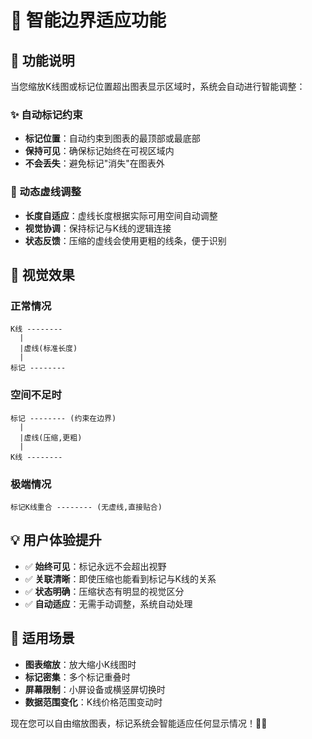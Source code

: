 # 📏 智能边界适应功能

## 🎯 功能说明

当您缩放K线图或标记位置超出图表显示区域时，系统会自动进行智能调整：

### ✨ 自动标记约束
- **标记位置**：自动约束到图表的最顶部或最底部
- **保持可见**：确保标记始终在可视区域内
- **不会丢失**：避免标记"消失"在图表外

### 📏 动态虚线调整
- **长度自适应**：虚线长度根据实际可用空间自动调整
- **视觉协调**：保持标记与K线的逻辑连接
- **状态反馈**：压缩的虚线会使用更粗的线条，便于识别

## 🎨 视觉效果

### 正常情况
```
K线 --------
  |
  |虚线(标准长度)
  |
标记 --------
```

### 空间不足时
```
标记 -------- (约束在边界)
  |
  |虚线(压缩,更粗)
  |
K线 --------
```

### 极端情况
```
标记K线重合 -------- (无虚线,直接贴合)
```

## 💡 用户体验提升

- ✅ **始终可见**：标记永远不会超出视野
- ✅ **关联清晰**：即使压缩也能看到标记与K线的关系
- ✅ **状态明确**：压缩状态有明显的视觉区分
- ✅ **自动适应**：无需手动调整，系统自动处理

## 🔄 适用场景

- **图表缩放**：放大缩小K线图时
- **标记密集**：多个标记重叠时
- **屏幕限制**：小屏设备或横竖屏切换时
- **数据范围变化**：K线价格范围变动时

现在您可以自由缩放图表，标记系统会智能适应任何显示情况！📱✨ 
